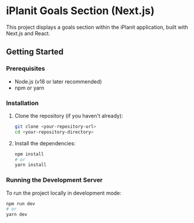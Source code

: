 # iPlanit Goals Section (Next.js)

This project displays a goals section within the iPlanit application, built with Next.js and React.

## Getting Started

### Prerequisites

*   Node.js (v18 or later recommended)
*   npm or yarn

### Installation

1.  Clone the repository (if you haven't already):
    ```bash
    git clone <your-repository-url>
    cd <your-repository-directory>
    ```
2.  Install the dependencies:
    ```bash
    npm install
    # or
    yarn install
    ```

### Running the Development Server

To run the project locally in development mode:

```bash
npm run dev
# or
yarn dev
